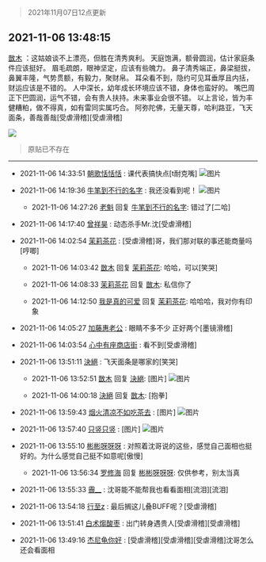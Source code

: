 > 2021年11月07日12点更新
<link rel="stylesheet" href="https://cdn.jsdelivr.net/gh/taotie6/sampleJSON@main/css/photo_show.css">
<meta name="referrer" content="no-referrer" />


 ## 2021-11-06 13:48:15 

 [㪚木](https://www.coolapk.com/feed/31262364?shareKey=YmEzNjEyMjU0NzM5NjE4NjE5ZjQ~) ：这姑娘谈不上漂亮，但胜在清秀爽利。
天庭饱满，额骨圆润，估计家庭条件应该挺好。
眉毛疏朗，眼神坚定，应该有些魄力。
鼻子清秀端正，鼻梁挺拔，鼻翼丰隆，气势贯额，有毅力，聚财帛。
耳朵看不到，隐约可见耳垂厚且内括，财运应该是不错的。
人中深长，幼年成长环境应该不错，身体也蛮好的。<!--break-->
嘴巴周正下巴圆润，运气不错，会有贵人扶持。未来事业会很不错。
以上言论，皆为丰健糟粕，做不得真，如有雷同实属巧合。
阿弥陀佛，无量天尊，哈利路亚，飞天面条，善哉善哉[受虐滑稽][受虐滑稽] 

<div class="album">
<img class="img-item" src="https://image.coolapk.com/feed/2019/0427/10/1081091_1556330659_0469@380x301.gif" />
</div>

> 原贴已不存在 

 ------- 

- 2021-11-06 14:33:51 [朝歌恬恬恬](uid=954235) : 课代表搞快点[t耐克嘴] ![图片](https://image.coolapk.com/feed/2021/1106/14/954235_0430_2565@828x1793.jpg)

- 2021-11-06 14:19:36 [牛笔到不行的名字](uid=2374460) : 我还没看到呢！ ![图片](https://image.coolapk.com/feed/2020/0830/02/2365700_155d0610_5287_9968@168x247.gif)

    - 2021-11-06 14:27:26 [老魁](uid=1703096) 回复 [牛笔到不行的名字](uid=2374460): 错过了[二哈] 

- 2021-11-06 14:17:40 [曾祥昊](uid=6695078) : 动态杀手Mr.沈[受虐滑稽] 

- 2021-11-06 14:02:54 [茉莉茶花](uid=2394928) : [受虐滑稽]哥，我们那对联的事还能商量吗[哼唧] 

    - 2021-11-06 14:03:42 [㪚木](uid=1081091) 回复 [茉莉茶花](uid=2394928): 哈哈，可以[笑哭] 

    - 2021-11-06 14:08:33 [茉莉茶花](uid=2394928) 回复 [㪚木](uid=1081091): 私信你了 

    - 2021-11-06 14:12:50 [我是真的可爱](uid=731138) 回复 [茉莉茶花](uid=2394928): 哈哈哈，我对你有印象 

- 2021-11-06 14:05:27 [加藤惠老公](uid=1266680) : 眼睛不多不少  正好两个[墨镜滑稽] 

- 2021-11-06 14:03:54 [心中有座商店街](uid=1636078) : 看不到[受虐滑稽] 

- 2021-11-06 13:51:11 [決絕](uid=2288436) : 飞天面条是哪家的[笑哭] 

    - 2021-11-06 13:52:51 [㪚木](uid=1081091) 回复 [決絕](uid=2288436): [图片] ![图片](https://image.coolapk.com/feed/2021/1106/13/1081091_da0486a6_7969_9704@1080x866.jpeg)

    - 2021-11-06 14:00:18 [決絕](uid=2288436) 回复 [㪚木](uid=1081091): [抱拳] 

- 2021-11-06 13:59:43 [烟火清凉不如吃茶去](uid=4279524) : [图片] ![图片](https://image.coolapk.com/feed/2021/1024/23/4279524_578758b0_8064_6355@997x982.jpeg)

- 2021-11-06 13:57:40 [只竖只竖](uid=4291126) : [图片] ![图片](https://image.coolapk.com/feed/2021/1106/13/4291126_569bc738_8260_201@400x225.jpeg)

- 2021-11-06 13:55:10 [彬彬呀呀呀](uid=3373298) : 对照着沈哥说的这些，感觉自己面相也挺好的。为什么感觉自己挺不如意呢[傲慢] 

    - 2021-11-06 13:56:34 [罗修海](uid=3774701) 回复 [彬彬呀呀呀](uid=3373298): 仅供参考，别太当真 

- 2021-11-06 13:55:33 [霽__](uid=2393793) : 沈哥能不能帮我也看看面相[流泪][流泪] 

- 2021-11-06 13:54:18 [行至z](uid=582810) : 最后搁这儿叠BUFF呢？[受虐滑稽] 

- 2021-11-06 13:51:41 [白术煼酸枣](uid=8303609) : 出门转身遇贵人[受虐滑稽][受虐滑稽] 

- 2021-11-06 13:49:16 [杰尼龟你好](uid=15692877) : [受虐滑稽][受虐滑稽][受虐滑稽]沈哥怎么还会看面相 

